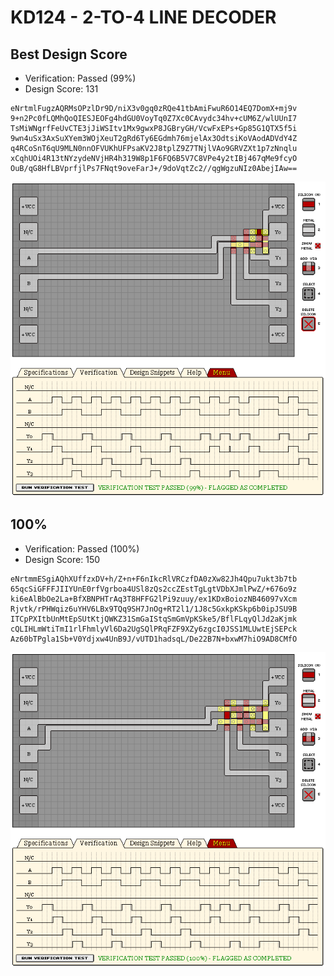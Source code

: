 # KD124 - 2-TO-4 LINE DECODER

## Best Design Score

- Verification: Passed (99%)
- Design Score: 131

```
eNrtmlFugzAQRMsOPzlDr9D/niX3v0gq0zRQe41tbAmiFwuR6O14EQ7DomX+mj9v
9+n2Pc0fLQMhQoQIESJEOFg4hdGU0VoyTq0Z7Xc0CAvydc34hv+cUM6Z/wlUUnI7
TsMiWNgrfFeUvCTE3jJiWSItv1Mx9gwxP8JGBryGH/VcwFxEPs+Gp85G1QTX5f5i
9wn4uSx3AxSuXYem3WOjXeuT2gRd6Ty6EGdmh76mjelAx3OdtsiKoVAodADVdY4Z
q4RCoSnT6qU9MLN0nnOFVUKhUFPsaKV2J8tplZ9Z7TNjlVAo9GRVZXt1p7zNnqlu
xCqhUOi4R13tNYzydeNVjHR4h319W8p1F6FQ6B5V7C8VPe4y2tIBj467qMe9fcyO
OuB/qG8HfLBVprfjlPs7FNqt9oveFarJ+/9doVqtZc2//qgWgzuNIz0AbejIAw==
```

![09 KD124 2-TO-4 LINE DECODER score](./assets/09-design.png)

## 100%

- Verification: Passed (100%)
- Design Score: 150

```
eNrtmmESgiAQhXUffzxDV+h/Z+n+F6nIkcRlVRCzfDA0zXw82Jh4Qpu7ukt3b7tb
65qcSiGFFFJIIYUnE0rfVgrboa4USl8zQs2ccZEstTgLgtVDbXJmlPwZ/+676o9z
ki6eAlBbOe2La+BfXBNPHTrAq3T8HFFG2lPi9zuuy/ex1KDxBoiozNB46097vXcm
Rjvtk/rPHWqiz6uYHV6LBx9TQq9SH7JnOg+RT2l1/1J8c5GxkpKSkp6b0ipJSU9B
ITCpPXItbUnMtEpSUtKtjQWKZ31SmGaIStqSmGmVpKSke5/BflFLqyQlJd2aKjmk
cQLIHLmWtiTmI1rlFhmlyVl6Da2UgSQlPRqFZF9XZy6zgcI0JSS1MLUwtEjSEPck
Az60bTPgla1Sb+V0Ydjxw4UnB9J/vUTD1hadsqL/De22B7N+bxwM7hiO9AD8CMfO
```

![09 KD124 2-TO-4 LINE DECODER 100%](./assets/09-100.png)
